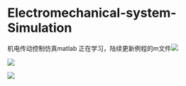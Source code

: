 # Electromechanical-system-Simulation

机电传动控制仿真matlab
正在学习，陆续更新例程的m文件![](https://i.imgur.com/9Vzfeab.png)

![](https://i.imgur.com/s2FR4bg.png)

![](https://i.imgur.com/TDZVnG2.png)
